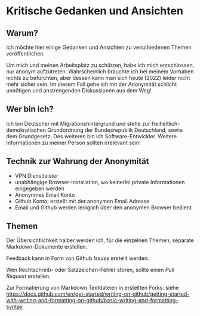 # Kritische Gedanken und Ansichten

## Warum?

Ich möchte hier einige Gedanken und Ansichten zu verschiedenen Themen veröffentlichen.

Um mich und meinen Arbeitsplatz zu schützen, habe ich mich entschlossen, nur anonym aufzutreten.
Wahrscheinlich bräuchte ich bei meinem Vorhaben nichts zu befürchten, aber dessen kann man sich heute (2022) leider nicht mehr sicher sein.
Im diesem Fall gehe ich mit der Anonymität schlicht unnötigen und anstrengenden Diskussionen aus dem Weg!

## Wer bin ich?

Ich bin Deutscher mit Migrationshintergrund und stehe zur freiheitlich-demokratischen Grundordnung der Bundesrepublik Deutschland, sowie dem Grundgesetz.
Des weiteren bin ich Software-Entwickler. Weitere Informationen zu meiner Person sollten irrelevant sein!

## Technik zur Wahrung der Anonymität

* VPN Dienstleister
* unabhängige Browser-Installation, wo keinerlei private Informationen eingegeben werden
* Anonynmes Email Konto
* Github Konto; erstellt mit der anonymen Email Adresse
* Email und Github werden lediglich über den anonymen Browser bedient

## Themen

Der Übersichtlichkeit halber werden ich, für die einzelnen Themen, separate Markdown-Dokumente erstellen.

Feedback kann in Form von Github _Issues_ erstellt werden.

Wen Rechtschreib- oder Satzzeichen-Fehler stören, sollte einen _Pull Request_ erstellen.

Zur Formatierung von Markdown Textdateien in erstellten Forks:
siehe https://docs.github.com/en/get-started/writing-on-github/getting-started-with-writing-and-formatting-on-github/basic-writing-and-formatting-syntax

